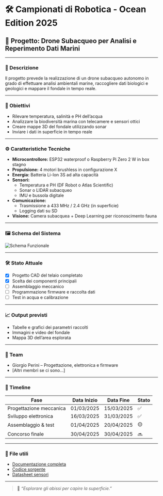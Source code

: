 # 🛠️ Campionati di Robotica - Ocean Edition 2025

## 🤖 Progetto: Drone Subacqueo per Analisi e Reperimento Dati Marini

---

### 📌 Descrizione
Il progetto prevede la realizzazione di un drone subacqueo autonomo in grado di effettuare analisi ambientali marine, raccogliere dati biologici e geologici e mappare il fondale in tempo reale.

---

### 🎯 Obiettivi
- Rilevare temperatura, salinità e PH dell’acqua
- Analizzare la biodiversità marina con telecamere e sensori ottici
- Creare mappe 3D del fondale utilizzando sonar
- Inviare i dati in superficie in tempo reale

---

### ⚙️ Caratteristiche Tecniche
- **Microcontrollore:** ESP32 waterproof o Raspberry Pi Zero 2 W in box stagno
- **Propulsione:** 4 motori brushless in configurazione X
- **Energia:** Batteria Li-Ion 3S ad alta capacità
- **Sensori:**
  - Temperatura e PH (DF Robot o Atlas Scientific)
  - Sonar o LIDAR subacqueo
  - IMU e bussola digitale
- **Comunicazione:**
  - Trasmissione a 433 MHz / 2.4 GHz (in superficie)
  - Logging dati su SD
- **Visione:** Camera subacquea + Deep Learning per riconoscimento fauna

---

### 🖼️ Schema del Sistema
![Schema Funzionale](img/schema-drone-sub.png)

---

### 🛠️ Stato Attuale
- [x] Progetto CAD del telaio completato
- [x] Scelta dei componenti principali
- [ ] Assemblaggio meccanico
- [ ] Programmazione firmware e raccolta dati
- [ ] Test in acqua e calibrazione

---

### 📈 Output previsti
- Tabelle e grafici dei parametri raccolti
- Immagini e video del fondale
- Mappa 3D dell’area esplorata

---

### 👥 Team
- Giorgio Perini – Progettazione, elettronica e firmware
- [Altri membri se ci sono...]

---

### 📅 Timeline
| Fase | Data Inizio | Data Fine | Stato |
|------|-------------|-----------|--------|
| Progettazione meccanica | 01/03/2025 | 15/03/2025 | ✅ |
| Sviluppo elettronica | 16/03/2025 | 31/03/2025 | ✅ |
| Assemblaggio & test | 01/04/2025 | 20/04/2025 | 🟡 |
| Concorso finale | 30/04/2025 | 30/04/2025 | 🔜 |

---

### 📂 File utili
- [Documentazione completa](doc/ocean2025_project.pdf)
- [Codice sorgente](src/main.cpp)
- [Datasheet sensori](datasheet/)

---

> 🧠 *“Esplorare gli abissi per capire la superficie.”*

